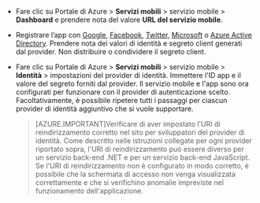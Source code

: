 
* Fare clic su Portale di Azure > **Servizi mobili** > servizio mobile > **Dashboard** e prendere nota del valore **URL del servizio mobile**.

* Registrare l’app con [Google](mobile-services-how-to-register-google-authentication.md), [Facebook](mobile-services-how-to-register-facebook-authentication.md), [Twitter](mobile-services-how-to-register-twitter-authentication.md), [Microsoft](mobile-services-how-to-register-microsoft-authentication.md) o [Azure Active Directory](mobile-services-how-to-register-active-directory-authentication.md). Prendere nota dei valori di identità e segreto client generati dal provider. Non distribuire o condividere il segreto client.

* Fare clic su Portale di Azure > **Servizi mobili** > servizio mobile > **Identità** > impostazioni del provider di identità. Immettere l'ID app e il valore del segreto forniti dal provider. Il servizio mobile e l'app sono ora configurati per funzionare con il provider di autenticazione scelto. Facoltativamente, è possibile ripetere tutti i passaggi per ciascun provider di identità aggiuntivo che si vuole supportare.

    > [AZURE.IMPORTANT]Verificare di aver impostato l'URI di reindirizzamento corretto nel sito per sviluppatori del provider di identità. Come descritto nelle istruzioni collegate per ogni provider riportato sopra, l'URI di reindirizzamento può essere diverso per un servizio back-end .NET e per un servizio back-end JavaScript. Se l'URI di reindirizzamento non è configurato in modo corretto, è possibile che la schermata di accesso non venga visualizzata correttamente e che si verifichino anomalie impreviste nel funzionamento dell'applicazione.

<!---HONumber=August15_HO6-->